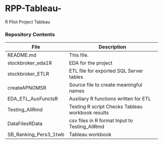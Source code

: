 # RPP-Tableau-
R Pilot Project Tableau

### Repository Contents

| File | Description |
| ---  | ---         |
| README.md | This file. |
| stockbroker_eda1R|EDA for the project|       
| stockbroker_ETLR| ETL file for exported SQL Server tables|
| createAPNOMSR| Source file to create meaningful names|
| EDA_ETL_AuxFunctsR| Auxiliary R functions written for ETL |
| Testing_AllRmd| Testing R script Checks Tableau workbook results|
| DataFilesRData| csv files in R format Input to Testing_AllRmd |
| SB_Ranking_Pers3_1twb| Tableau workbook| 

